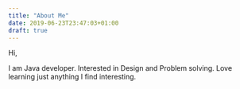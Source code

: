```yaml
---
title: "About Me"
date: 2019-06-23T23:47:03+01:00
draft: true
---
```


Hi,

I am Java developer. Interested in Design and Problem solving. Love learning just anything I find interesting.